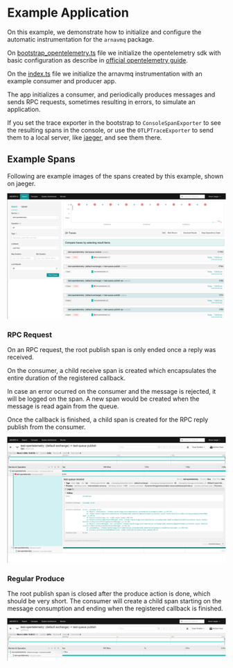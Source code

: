 # Example Application

On this example, we demonstrate how to initialize and configure the automatic instrumentation for the `arnavmq` package.

On [bootstrap_opentelemetry.ts](bootstrap_opentelemetry.ts) file we initialize the opentelemetry sdk with basic configuration as describe in [official opentelemetry guide](https://opentelemetry.io/docs/languages/js/getting-started/nodejs/#setup).

On the [index.ts](index.ts) file we initialize the arnavmq instrumentation with an example consumer and producer app.

The app initializes a consumer, and periodically produces messages and sends RPC requests, sometimes resulting in errors, to simulate an application.

If you set the trace exporter in the bootstrap to `ConsoleSpanExporter` to see the resulting spans in the console, or use the `OTLPTraceExporter` to send them to a local server, like [jaeger](https://www.jaegertracing.io/docs/1.6/getting-started/#all-in-one-docker-image), and see them there.

## Example Spans

Following are example images of the spans created by this example, shown on jaeger.

![span list](images/example_jaeger.png)

### RPC Request

On an RPC request, the root publish span is only ended once a reply was received.

On the consumer, a child receive span is created which encapsulates the entire duration of the registered callback.

In case an error ocurred on the consumer and the message is rejected, it will be logged on the span. A new span would be created when the message is read again from the queue.

Once the callback is finished, a child span is created for the RPC reply publish from the consumer.

![rpc spans](images/example_rpc_error_jaeger.png)

### Regular Produce

The root publish span is closed after the produce action is done, which should be very short. The consumer will create a child span starting on the message consumption and ending when the registered callback is finished.

![produce spans](images/example_no_rpc_jaeger.png)
